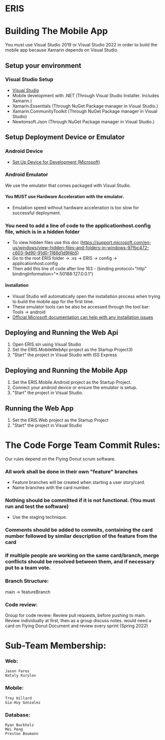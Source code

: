 # ERIS

# Building The Mobile App

You must use Visual Studio 2019 or Visual Studio 2022 in order to build the mobile app because Xamarin depends on Visual Studio.

## Setup your environment

### Visual Studio Setup

* [Visual Studio](https://visualstudio.microsoft.com/downloads/)
* Mobile development with .NET (Through Visual Studio Installer. Includes Xamarin.)
* Xamarin.Essentials (Through NuGet Package manager in Visual Studio.)
* Xamarin.CommunityToolkit (Through NuGet Package manager in Visual Studio)
* Newtonsoft.Json (Through NuGet Package manager in Visual Studio.)

## Setup Deployment Device or Emulator

### Android Device
* [Set Up Device for Development (Microsoft)](https://docs.microsoft.com/en-us/xamarin/android/get-started/installation/set-up-device-for-development/)

### Android Emulator
We use the emulator that comes packaged with Visual Studio.

#### You MUST use Hardware Acceleration with the emulator.
* Emulation speed without hardware acceleration is too slow for successful deployment.

### You need to add a line of code to the applicationhost.config file, which is in a hidden folder
* To view hidden files use this doc (https://support.microsoft.com/en-us/windows/view-hidden-files-and-folders-in-windows-97fbc472-c603-9d90-91d0-1166d1d9f4b5)
* Go to the root ERIS folder -> .vs -> ERIS -> config -> applicationhost.config
* Then add this line of code after line 163 - (binding protocol="http" bindingInformation="*:50188:127.0.0.1")

#### Installation
* Visual Studio will automatically open the installation process when trying to build the mobile app for the first time.
* These emulator tools can be also be accessed through the tool bar: Tools -> android
* [Official Microsoft documentation can help with any installation issues](https://docs.microsoft.com/en-us/xamarin/android/get-started/installation/android-emulator/)

## Deploying and Running the Web Api
1) Open ERIS.sln using Visual Studio
2) Set the ERIS.MobileWebApi project as the Startup Project3) 
4) "Start" the project in Visual Studio with ISS Express

## Deploying and Running the Mobile App
1) Set the ERIS.Mobile.Android project as the Startup Project.
2) Connect your android device or ensure the emulator is setup.
3) "Start" the project in Visual Studio.

## Running the Web App
1) Set the ERIS.Web project as the Startup Project
2) "Start" the project in Visual Studio 

# The Code Forge Team Commit Rules:

Our rules depend on the Flying Donut scrum software.

### All work shall be done in their own "feature" branches
  * Feature branches will be created when starting a user story/card.
  * Name branches with the card number.

### Nothing should be committed if it is not functional. (You must run and test the software)
  * Use the staging technique.

### Comments should be added to commits, containing the card number followed by similar description of the feature from the card

### If multiple people are working on the same card/branch, merge conflicts should be resolved between them, and if necessary put to a team vote.

### Branch Structure:
main -> featureBranch

### Code review:
  Group for code review: Review pull requests, before pushing to main.
  Review individually at first, then as a group discuss notes.
  would need a card on Flying Donut
  Document and review every sprint (Spring 2022)

# Sub-Team Membership:
  ### Web:
    Jason Fares
    Nataly Kurylov
  ### Mobile:   
    Trey Hillard        
    Gia-Huy Gonzalez
  ### Database: 
    Ryan Buckholz
    Mei Peng
    Preston Boumann
